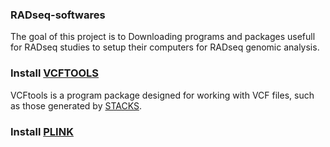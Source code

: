 ### RADseq-softwares
The goal of this project is to Downloading programs and packages usefull for RADseq studies
to setup their computers for RADseq genomic analysis.

### Install [VCFTOOLS](http://vcftools.sourceforge.net/)
VCFtools is a program package designed for working with VCF files, such as those generated by [STACKS](http://catchenlab.life.illinois.edu/stacks/).

### Install [PLINK](http://zzz.bwh.harvard.edu/plink/download.shtml)
